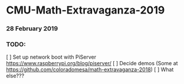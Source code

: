 # CMU-Math-Extravaganza-2019
### 28 February 2019

### TODO:
[ ] Set up network boot with PiServer https://www.raspberrypi.org/blog/piserver/
[ ] Decide demos (Some at https://github.com/coloradomesa/math-extravaganza-2018)
[ ] What else???
